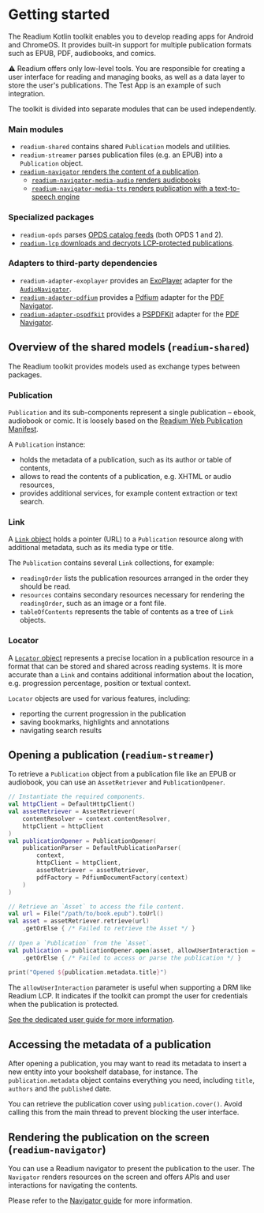# Getting started

The Readium Kotlin toolkit enables you to develop reading apps for Android and ChromeOS. It provides built-in support for multiple publication formats such as EPUB, PDF, audiobooks, and comics.

:warning: Readium offers only low-level tools. You are responsible for creating a user interface for reading and managing books, as well as a data layer to store the user's publications. The Test App is an example of such integration.

The toolkit is divided into separate modules that can be used independently.

### Main modules

* `readium-shared` contains shared `Publication` models and utilities.
* `readium-streamer` parses publication files (e.g. an EPUB) into a `Publication` object.
* [`readium-navigator` renders the content of a publication](navigator/navigator.md).
    * [`readium-navigator-media-audio` renders audiobooks](navigator/media-navigator.md)
    * [`readium-navigator-media-tts` renders publication with a text-to-speech engine](tts.md)

### Specialized packages

* `readium-opds` parses [OPDS catalog feeds](https://opds.io) (both OPDS 1 and 2).
* [`readium-lcp` downloads and decrypts LCP-protected publications](lcp.md).

### Adapters to third-party dependencies

* `readium-adapter-exoplayer` provides an [ExoPlayer](https://exoplayer.dev) adapter for the [`AudioNavigator`](navigator/media-navigator.md).
* [`readium-adapter-pdfium`](../../readium/adapters/pdfium/README.md) provides a [Pdfium](https://github.com/barteksc/AndroidPdfViewer) adapter for the [PDF Navigator](pdf.md).
* [`readium-adapter-pspdfkit`](../../readium/adapters/pspdfkit/README.md) provides a [PSPDFKit](https://pspdfkit.com) adapter for the [PDF Navigator](pdf.md).

## Overview of the shared models (`readium-shared`)

The Readium toolkit provides models used as exchange types between packages.

### Publication

`Publication` and its sub-components represent a single publication – ebook, audiobook or comic. It is loosely based on the [Readium Web Publication Manifest](https://readium.org/webpub-manifest/).

A `Publication` instance:

* holds the metadata of a publication, such as its author or table of contents,
* allows to read the contents of a publication, e.g. XHTML or audio resources,
* provides additional services, for example content extraction or text search.

### Link

A [`Link` object](https://readium.org/webpub-manifest/#24-the-link-object) holds a pointer (URL) to a `Publication` resource along with additional metadata, such as its media type or title.

The `Publication` contains several `Link` collections, for example:

* `readingOrder` lists the publication resources arranged in the order they should be read.
* `resources` contains secondary resources necessary for rendering the `readingOrder`, such as an image or a font file.
* `tableOfContents` represents the table of contents as a tree of `Link` objects.

### Locator

A [`Locator` object](https://readium.org/architecture/models/locators/) represents a precise location in a publication resource in a format that can be stored and shared across reading systems. It is more accurate than a `Link` and contains additional information about the location, e.g. progression percentage, position or textual context.

`Locator` objects are used for various features, including:

* reporting the current progression in the publication
* saving bookmarks, highlights and annotations
* navigating search results

## Opening a publication (`readium-streamer`)

To retrieve a `Publication` object from a publication file like an EPUB or audiobook, you can use an `AssetRetriever` and `PublicationOpener`.

```kotlin
// Instantiate the required components.
val httpClient = DefaultHttpClient()
val assetRetriever = AssetRetriever(
    contentResolver = context.contentResolver,
    httpClient = httpClient
)
val publicationOpener = PublicationOpener(
    publicationParser = DefaultPublicationParser(
        context,
        httpClient = httpClient,
        assetRetriever = assetRetriever,
        pdfFactory = PdfiumDocumentFactory(context)
    )
)

// Retrieve an `Asset` to access the file content.
val url = File("/path/to/book.epub").toUrl()
val asset = assetRetriever.retrieve(url)
    .getOrElse { /* Failed to retrieve the Asset */ }
 
// Open a `Publication` from the `Asset`.
val publication = publicationOpener.open(asset, allowUserInteraction = true)
    .getOrElse { /* Failed to access or parse the publication */ }
    
print("Opened ${publication.metadata.title}")
```

The `allowUserInteraction` parameter is useful when supporting a DRM like Readium LCP. It indicates if the toolkit can prompt the user for credentials when the publication is protected.

[See the dedicated user guide for more information](open-publication.md).

## Accessing the metadata of a publication

After opening a publication, you may want to read its metadata to insert a new entity into your bookshelf database, for instance. The `publication.metadata` object contains everything you need, including `title`, `authors` and the `published` date.

You can retrieve the publication cover using `publication.cover()`. Avoid calling this from the main thread to prevent blocking the user interface.

## Rendering the publication on the screen (`readium-navigator`)

You can use a Readium navigator to present the publication to the user. The `Navigator` renders resources on the screen and offers APIs and user interactions for navigating the contents.

Please refer to the [Navigator guide](navigator/navigator.md) for more information.
